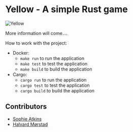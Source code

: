 # Yellow - A simple Rust game

![Yellow](https://github.com/Druue/yellow/workflows/Yellow/badge.svg)

More information will come....


How to work with the project:
* Docker:
  * `make run` to run the application
  * `make test` to test the application
  * `make build` to build the application
* Cargo:
  * `cargo run` to run the application
  * `cargo test` to test the application
  * `cargo build` to build the application
  
## Contributors

* [Sophie Atkins](https://github.com/Druue)
* [Halvard Mørstad](https://github.com/halvardssm)
